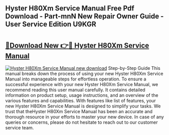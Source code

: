 ## Hyster H80Xm Service Manual Free Pdf Download - Part-mnN New Repair Owner Guide - User Service Edition U9KGR

# <h2><a href="http://bc19841.oget.top/?id=Hyster+H80Xm+Service+Manual">🔗Download New 👉🔴 Hyster H80Xm Service Manual</a></h2>

[![Hyster H80Xm Service Manual new download](https://i.imgur.com/5g1atiW.png)](http://bc19841.oget.top/?id=Hyster+H80Xm+Service+Manual)
Step-by-Step Guide This manual breaks down the process of using your new Hyster H80Xm Service Manual into manageable steps for effortless operation. To ensure a successful experience with your new Hyster H80Xm Service Manual, we recommend reading this user manual carefully. It contains detailed information on product setup, usage instructions, and an overview of the various features and capabilities. With features like list of features, your new Hyster H80Xm Service Manual is designed to simplify your tasks. We trust that theHyster H80Xm Service Manual has been an accurate and thorough resource in your efforts to master your new device. In case of any queries or concerns, please do not hesitate to reach out to our customer service team.
